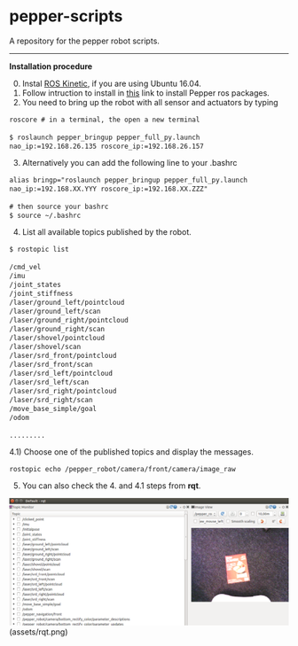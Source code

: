 # pepper-scripts

A repository for the pepper robot scripts.

---

**Installation procedure**

 0) Instal [ROS Kinetic](http://wiki.ros.org/kinetic/Installation), if you are using Ubuntu 16.04.  
1) Follow intruction to install in [this](http://wiki.ros.org/pepper/Tutorial_kinetic) link to install Pepper ros packages.  
2) You need to bring up the robot with all sensor and actuators by typing 
```
roscore # in a terminal, the open a new terminal

$ roslaunch pepper_bringup pepper_full_py.launch nao_ip:=192.168.26.135 roscore_ip:=192.168.26.157

```
3) Alternatively you can add the following line to your .bashrc
```
alias bringp="roslaunch pepper_bringup pepper_full_py.launch nao_ip:=192.168.XX.YYY roscore_ip:=192.168.XX.ZZZ"

# then source your bashrc
$ source ~/.bashrc
```
4) List all available topics published by the robot.
```
$ rostopic list

/cmd_vel
/imu
/joint_states
/joint_stiffness
/laser/ground_left/pointcloud
/laser/ground_left/scan
/laser/ground_right/pointcloud
/laser/ground_right/scan
/laser/shovel/pointcloud
/laser/shovel/scan
/laser/srd_front/pointcloud
/laser/srd_front/scan
/laser/srd_left/pointcloud
/laser/srd_left/scan
/laser/srd_right/pointcloud
/laser/srd_right/scan
/move_base_simple/goal
/odom

.........
```
4.1) Choose one of the published topics and display the messages.
```
rostopic echo /pepper_robot/camera/front/camera/image_raw
```
5) You can also check the 4. and 4.1 steps from **rqt**.

![](assets/rqt.png) (assets/rqt.png)
